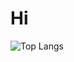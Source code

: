 # Hi
![Top Langs](https://github-readme-stats.vercel.app/api/top-langs/?username=pufferbommy&layout=compact)
